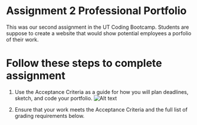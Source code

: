 # Assignment 2 Professional Portfolio

This was our second assignment in the UT Coding Bootcamp.  Students are suppose to create a website that would show potential employees a porfolio of their work. 

# Follow these steps to complete assignment

1. Use the Acceptance Criteria as a guide for how you will plan deadlines, sketch, and code your portfolio.
![Alt text](professional_portfolio/assets/images/AcceptanceCriteria.png?raw=true "Acceptance Criteria Image")

2. Ensure that your work meets the Acceptance Criteria and the full list of grading requirements below.

